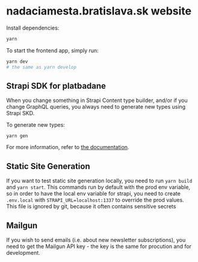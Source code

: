 # nadaciamesta.bratislava.sk website

Install dependencies:

```bash
yarn
```

To start the frontend app, simply run:

```bash
yarn dev
# the same as yarn develop
```

## Strapi SDK for platbadane

When you change something in Strapi Content type builder, and/or if you change GraphQL queries, you always need to generate new types using Strapi SKD.

To generate new types:

```
yarn gen
```

For more information, refer to [the documentation](/docs/libs/Strapi-SDK.md).

## Static Site Generation

If you want to test static site generation locally, you need to run `yarn build` and `yarn start`. This commands run by default with the prod env variable, so in order to have the local env variable for strapi, you need to create `.env.local` with `STRAPI_URL=localhost:1337` to override the prod values. This file is ignored by git, because it often contains sensitive secrets

## Mailgun

If you wish to send emails (i.e. about new newsletter subscriptions), you need to get the Mailgun API key - the key is the same for procution and for development.

